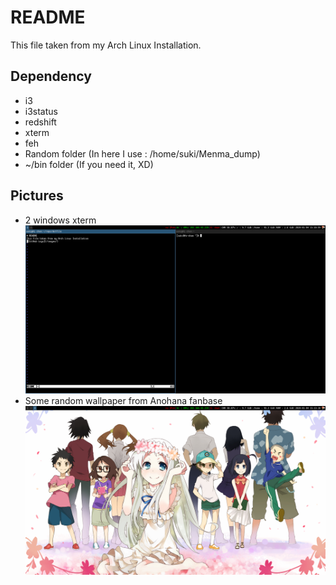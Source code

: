 # README

This file taken from my Arch Linux Installation.

## Dependency

- i3
- i3status
- redshift
- xterm
- feh
- Random folder (In here I use : /home/suki/Menma\_dump)
- ~/bin folder (If you need it, XD)

## Pictures

- 2 windows xterm
![xterm](/pictures.png)
- Some random wallpaper from Anohana fanbase
![desktop](/pictures-2.png)

